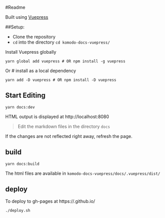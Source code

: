 #Readme

Built using [Vuepress](https://vuepress.vuejs.org/)

##Setup:

* Clone the repository
* `cd` into the directory `cd komodo-docs-vuepress/`

Install Vuepress globally

```shell
yarn global add vuepress # OR npm install -g vuepress
```

Or # install as a local dependency

```shell
yarn add -D vuepress # OR npm install -D vuepress
```

## Start Editing

```shell
yarn docs:dev
```

HTML output is displayed at http://localhost:8080

>Edit the markdown files in the directory `docs`

If the changes are not reflected right away, refresh the page.

## build

```shell
yarn docs:build
```

The html files are available in `komodo-docs-vuepress/docs/.vuepress/dist/`

## deploy

To deploy to gh-pages at https://<USERNAME>.github.io/<REPO>

```shell
./deploy.sh
```
